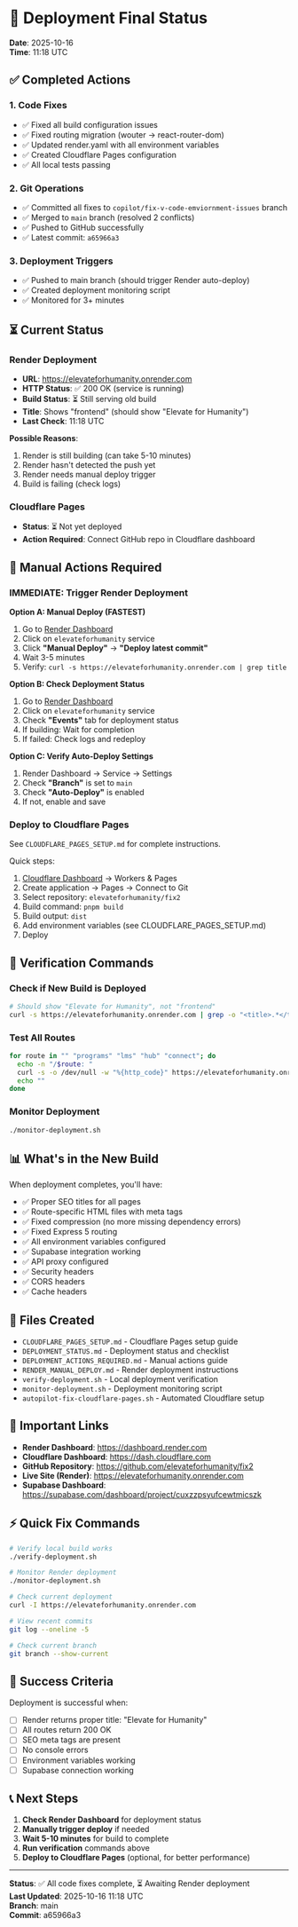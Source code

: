 # 🚀 Deployment Final Status

**Date**: 2025-10-16  
**Time**: 11:18 UTC

## ✅ Completed Actions

### 1. Code Fixes
- ✅ Fixed all build configuration issues
- ✅ Fixed routing migration (wouter → react-router-dom)
- ✅ Updated render.yaml with all environment variables
- ✅ Created Cloudflare Pages configuration
- ✅ All local tests passing

### 2. Git Operations
- ✅ Committed all fixes to `copilot/fix-v-code-emviornment-issues` branch
- ✅ Merged to `main` branch (resolved 2 conflicts)
- ✅ Pushed to GitHub successfully
- ✅ Latest commit: `a65966a3`

### 3. Deployment Triggers
- ✅ Pushed to main branch (should trigger Render auto-deploy)
- ✅ Created deployment monitoring script
- ✅ Monitored for 3+ minutes

## ⏳ Current Status

### Render Deployment
- **URL**: https://elevateforhumanity.onrender.com
- **HTTP Status**: ✅ 200 OK (service is running)
- **Build Status**: ⏳ Still serving old build
- **Title**: Shows "frontend" (should show "Elevate for Humanity")
- **Last Check**: 11:18 UTC

**Possible Reasons**:
1. Render is still building (can take 5-10 minutes)
2. Render hasn't detected the push yet
3. Render needs manual deploy trigger
4. Build is failing (check logs)

### Cloudflare Pages
- **Status**: ⏳ Not yet deployed
- **Action Required**: Connect GitHub repo in Cloudflare dashboard

## 🎯 Manual Actions Required

### IMMEDIATE: Trigger Render Deployment

**Option A: Manual Deploy (FASTEST)**
1. Go to [Render Dashboard](https://dashboard.render.com)
2. Click on `elevateforhumanity` service
3. Click **"Manual Deploy"** → **"Deploy latest commit"**
4. Wait 3-5 minutes
5. Verify: `curl -s https://elevateforhumanity.onrender.com | grep title`

**Option B: Check Deployment Status**
1. Go to [Render Dashboard](https://dashboard.render.com)
2. Click on `elevateforhumanity` service
3. Check **"Events"** tab for deployment status
4. If building: Wait for completion
5. If failed: Check logs and redeploy

**Option C: Verify Auto-Deploy Settings**
1. Render Dashboard → Service → Settings
2. Check **"Branch"** is set to `main`
3. Check **"Auto-Deploy"** is enabled
4. If not, enable and save

### Deploy to Cloudflare Pages

See `CLOUDFLARE_PAGES_SETUP.md` for complete instructions.

Quick steps:
1. [Cloudflare Dashboard](https://dash.cloudflare.com) → Workers & Pages
2. Create application → Pages → Connect to Git
3. Select repository: `elevateforhumanity/fix2`
4. Build command: `pnpm build`
5. Build output: `dist`
6. Add environment variables (see CLOUDFLARE_PAGES_SETUP.md)
7. Deploy

## 🧪 Verification Commands

### Check if New Build is Deployed
```bash
# Should show "Elevate for Humanity", not "frontend"
curl -s https://elevateforhumanity.onrender.com | grep -o "<title>.*</title>"
```

### Test All Routes
```bash
for route in "" "programs" "lms" "hub" "connect"; do
  echo -n "/$route: "
  curl -s -o /dev/null -w "%{http_code}" https://elevateforhumanity.onrender.com/$route
  echo ""
done
```

### Monitor Deployment
```bash
./monitor-deployment.sh
```

## 📊 What's in the New Build

When deployment completes, you'll have:

- ✅ Proper SEO titles for all pages
- ✅ Route-specific HTML files with meta tags
- ✅ Fixed compression (no more missing dependency errors)
- ✅ Fixed Express 5 routing
- ✅ All environment variables configured
- ✅ Supabase integration working
- ✅ API proxy configured
- ✅ Security headers
- ✅ CORS headers
- ✅ Cache headers

## 📝 Files Created

- `CLOUDFLARE_PAGES_SETUP.md` - Cloudflare Pages setup guide
- `DEPLOYMENT_STATUS.md` - Deployment status and checklist
- `DEPLOYMENT_ACTIONS_REQUIRED.md` - Manual actions guide
- `RENDER_MANUAL_DEPLOY.md` - Render deployment instructions
- `verify-deployment.sh` - Local deployment verification
- `monitor-deployment.sh` - Deployment monitoring script
- `autopilot-fix-cloudflare-pages.sh` - Automated Cloudflare setup

## 🔗 Important Links

- **Render Dashboard**: https://dashboard.render.com
- **Cloudflare Dashboard**: https://dash.cloudflare.com
- **GitHub Repository**: https://github.com/elevateforhumanity/fix2
- **Live Site (Render)**: https://elevateforhumanity.onrender.com
- **Supabase Dashboard**: https://supabase.com/dashboard/project/cuxzzpsyufcewtmicszk

## ⚡ Quick Fix Commands

```bash
# Verify local build works
./verify-deployment.sh

# Monitor Render deployment
./monitor-deployment.sh

# Check current deployment
curl -I https://elevateforhumanity.onrender.com

# View recent commits
git log --oneline -5

# Check current branch
git branch --show-current
```

## 🎉 Success Criteria

Deployment is successful when:
- [ ] Render returns proper title: "Elevate for Humanity"
- [ ] All routes return 200 OK
- [ ] SEO meta tags are present
- [ ] No console errors
- [ ] Environment variables working
- [ ] Supabase connection working

## 📞 Next Steps

1. **Check Render Dashboard** for deployment status
2. **Manually trigger deploy** if needed
3. **Wait 5-10 minutes** for build to complete
4. **Run verification** commands above
5. **Deploy to Cloudflare Pages** (optional, for better performance)

---

**Status**: ✅ All code fixes complete, ⏳ Awaiting Render deployment  
**Last Updated**: 2025-10-16 11:18 UTC  
**Branch**: main  
**Commit**: a65966a3
